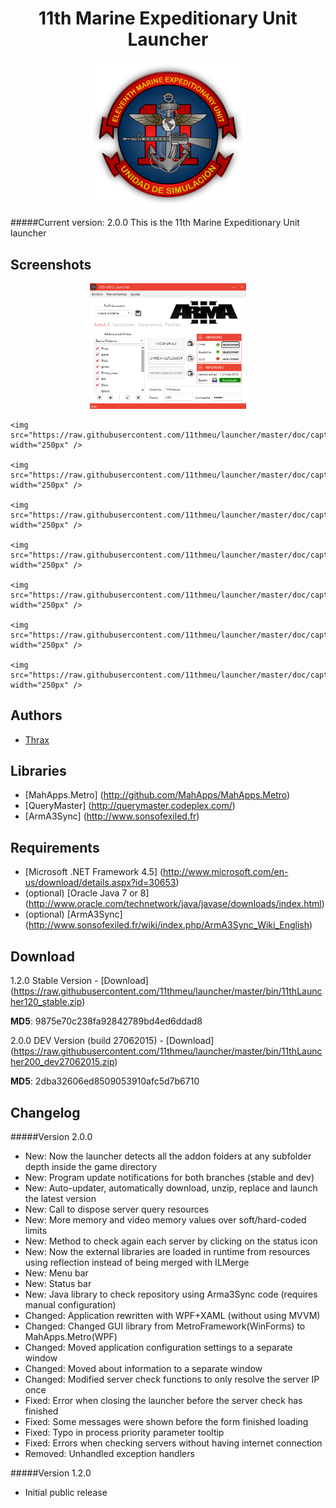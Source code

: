 <h1 align="center">11th Marine Expeditionary Unit Launcher</h1>
<p align="center">
	<img src="https://raw.githubusercontent.com/11thmeu/launcher/master/doc/logo-transparent.png" width="250px" />
</p>

#####Current version: 2.0.0
This is the 11th Marine Expeditionary Unit launcher


## Screenshots
<p align="center">
	<img src="https://raw.githubusercontent.com/11thmeu/launcher/master/doc/capture1.png" width="250px" />

	<img src="https://raw.githubusercontent.com/11thmeu/launcher/master/doc/capture2.png" width="250px" />

	<img src="https://raw.githubusercontent.com/11thmeu/launcher/master/doc/capture3.png" width="250px" />
	
	<img src="https://raw.githubusercontent.com/11thmeu/launcher/master/doc/capture4.png" width="250px" />

	<img src="https://raw.githubusercontent.com/11thmeu/launcher/master/doc/capture5.png" width="250px" />

	<img src="https://raw.githubusercontent.com/11thmeu/launcher/master/doc/capture6.png" width="250px" />
	
	<img src="https://raw.githubusercontent.com/11thmeu/launcher/master/doc/capture7.png" width="250px" />
	
	<img src="https://raw.githubusercontent.com/11thmeu/launcher/master/doc/capture8.png" width="250px" />
</p>

## Authors
 * [Thrax](https://github.com/Thraxs/)


## Libraries
 * [MahApps.Metro] (http://github.com/MahApps/MahApps.Metro) 
 * [QueryMaster] (http://querymaster.codeplex.com/) 
 * [ArmA3Sync] (http://www.sonsofexiled.fr)


## Requirements
 * [Microsoft .NET Framework 4.5] (http://www.microsoft.com/en-us/download/details.aspx?id=30653)
 * (optional) [Oracle Java 7 or 8] (http://www.oracle.com/technetwork/java/javase/downloads/index.html)
 * (optional) [ArmA3Sync] (http://www.sonsofexiled.fr/wiki/index.php/ArmA3Sync_Wiki_English)


## Download
1.2.0 Stable Version - [Download] (https://raw.githubusercontent.com/11thmeu/launcher/master/bin/11thLauncher120_stable.zip) 
<p><b>MD5</b>: 9875e70c238fa92842789bd4ed6ddad8</p>


2.0.0 DEV Version (build 27062015) - [Download] (https://raw.githubusercontent.com/11thmeu/launcher/master/bin/11thLauncher200_dev27062015.zip) 
<p><b>MD5</b>: 2dba32606ed8509053910afc5d7b6710</p>

## Changelog
#####Version 2.0.0
 * New: Now the launcher detects all the addon folders at any subfolder depth inside the game directory
 * New: Program update notifications for both branches (stable and dev)
 * New: Auto-updater, automatically download, unzip, replace and launch the latest version
 * New: Call to dispose server query resources
 * New: More memory and video memory values over soft/hard-coded limits
 * New: Method to check again each server by clicking on the status icon
 * New: Now the external libraries are loaded in runtime from resources using reflection instead of being merged with ILMerge
 * New: Menu bar
 * New: Status bar
 * New: Java library to check repository using Arma3Sync code (requires manual configuration)
 * Changed: Application rewritten with WPF+XAML (without using MVVM)
 * Changed: Changed GUI library from MetroFramework(WinForms) to MahApps.Metro(WPF)
 * Changed: Moved application configuration settings to a separate window
 * Changed: Moved about information to a separate window
 * Changed: Modified server check functions to only resolve the server IP once
 * Fixed: Error when closing the launcher before the server check has finished
 * Fixed: Some messages were shown before the form finished loading
 * Fixed: Typo in process priority parameter tooltip
 * Fixed: Errors when checking servers without having internet connection
 * Removed: Unhandled exception handlers

#####Version 1.2.0
 * Initial public release